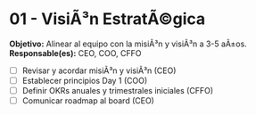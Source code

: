 ﻿# 01 - VisiÃ³n EstratÃ©gica
**Objetivo:** Alinear al equipo con la misiÃ³n y visiÃ³n a 3-5 aÃ±os.
**Responsable(es):** CEO, COO, CFFO

- [ ] Revisar y acordar misiÃ³n y visiÃ³n (CEO)
- [ ] Establecer principios Day 1 (COO)
- [ ] Definir OKRs anuales y trimestrales iniciales (CFFO)
- [ ] Comunicar roadmap al board (CEO)
